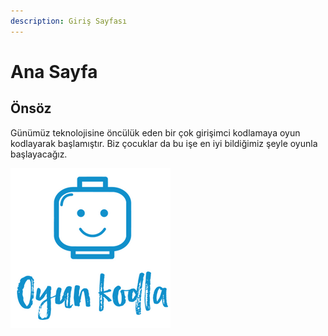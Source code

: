 ```yaml
---
description: Giriş Sayfası
---
```


# Ana Sayfa

## Önsöz

Günümüz teknolojisine öncülük eden bir çok girişimci kodlamaya oyun kodlayarak başlamıştır. Biz çocuklar da bu işe en iyi bildiğimiz şeyle oyunla başlayacağız.



![](.gitbook/assets/spaces_-lw_c1w6vjbjb-g_t4ab_avatar.png)

